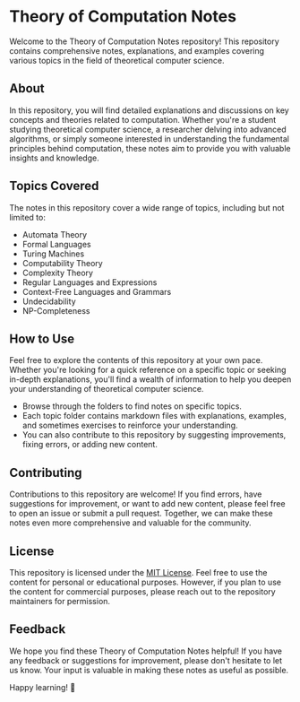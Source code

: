 # Theory of Computation Notes

Welcome to the Theory of Computation Notes repository! This repository contains comprehensive notes, explanations, and examples covering various topics in the field of theoretical computer science.

## About

In this repository, you will find detailed explanations and discussions on key concepts and theories related to computation. Whether you're a student studying theoretical computer science, a researcher delving into advanced algorithms, or simply someone interested in understanding the fundamental principles behind computation, these notes aim to provide you with valuable insights and knowledge.

## Topics Covered

The notes in this repository cover a wide range of topics, including but not limited to:

- Automata Theory
- Formal Languages
- Turing Machines
- Computability Theory
- Complexity Theory
- Regular Languages and Expressions
- Context-Free Languages and Grammars
- Undecidability
- NP-Completeness

## How to Use

Feel free to explore the contents of this repository at your own pace. Whether you're looking for a quick reference on a specific topic or seeking in-depth explanations, you'll find a wealth of information to help you deepen your understanding of theoretical computer science.

- Browse through the folders to find notes on specific topics.
- Each topic folder contains markdown files with explanations, examples, and sometimes exercises to reinforce your understanding.
- You can also contribute to this repository by suggesting improvements, fixing errors, or adding new content.

## Contributing

Contributions to this repository are welcome! If you find errors, have suggestions for improvement, or want to add new content, please feel free to open an issue or submit a pull request. Together, we can make these notes even more comprehensive and valuable for the community.

## License

This repository is licensed under the [MIT License](LICENSE). Feel free to use the content for personal or educational purposes. However, if you plan to use the content for commercial purposes, please reach out to the repository maintainers for permission.

## Feedback

We hope you find these Theory of Computation Notes helpful! If you have any feedback or suggestions for improvement, please don't hesitate to let us know. Your input is valuable in making these notes as useful as possible.

Happy learning! 🚀
